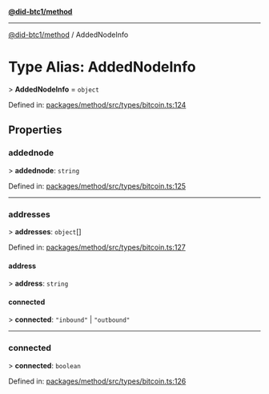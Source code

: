 [**@did-btc1/method**](../README.md)

***

[@did-btc1/method](../globals.md) / AddedNodeInfo

# Type Alias: AddedNodeInfo

&gt; **AddedNodeInfo** = `object`

Defined in: [packages/method/src/types/bitcoin.ts:124](https://github.com/dcdpr/did-btc1-js/blob/4ab6f9915d95beed9bc633644c9db1539395f512/packages/method/src/types/bitcoin.ts#L124)

## Properties

### addednode

&gt; **addednode**: `string`

Defined in: [packages/method/src/types/bitcoin.ts:125](https://github.com/dcdpr/did-btc1-js/blob/4ab6f9915d95beed9bc633644c9db1539395f512/packages/method/src/types/bitcoin.ts#L125)

***

### addresses

&gt; **addresses**: `object`[]

Defined in: [packages/method/src/types/bitcoin.ts:127](https://github.com/dcdpr/did-btc1-js/blob/4ab6f9915d95beed9bc633644c9db1539395f512/packages/method/src/types/bitcoin.ts#L127)

#### address

&gt; **address**: `string`

#### connected

&gt; **connected**: `"inbound"` \| `"outbound"`

***

### connected

&gt; **connected**: `boolean`

Defined in: [packages/method/src/types/bitcoin.ts:126](https://github.com/dcdpr/did-btc1-js/blob/4ab6f9915d95beed9bc633644c9db1539395f512/packages/method/src/types/bitcoin.ts#L126)
